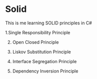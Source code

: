 # Solid

This is me learning SOLID principles in C#

1.Single Responsibility Principle

2. Open Closed Principle

3. Liskov Substitution Principle

4. Interface Segregation Principle

5. Dependency Inversion Principle

